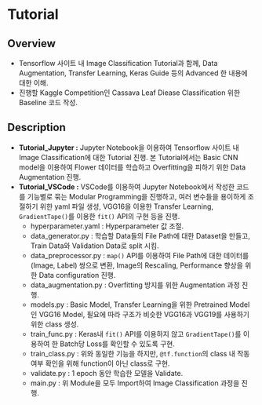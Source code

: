 # Tutorial

## Overview
+ Tensorflow 사이트 내 Image Classification Tutorial과 함께, Data Augmentation, Transfer Learning, Keras Guide 등의 Advanced 한 내용에 대한 이해.
+ 진행할 Kaggle Competition인 Cassava Leaf Diease Classification 위한 Baseline 코드 작성.

## Description
+ **Tutorial_Jupyter :** Jupyter Notebook을 이용하여 Tensorflow 사이트 내 Image Classification에 대한 Tutorial 진행. 본 Tutorial에서는 Basic CNN model을 이용하여 Flower 데이터를 학습하고 Overfitting을 피하기 위한 Data Augmentation 진행.    
+ **Tutorial_VSCode :** VSCode를 이용하여 Jupyter Notebook에서 작성한 코드를 기능별로 묶는 Modular Programming을 진행하고, 여러 변수들을 용이하게 조절하기 위한 yaml 파일 생성, VGG16을 이용한 Transfer Learning, `GradientTape()`를 이용한 `fit()` API의 구현 등을 진행. 
  + hyperparameter.yaml : Hyperparameter 값 조절.
  + data_generator.py : 학습할 Data들의 File Path에 대한 Dataset을 만들고, Train Data와 Validation Data로 split 시킴. 
  + data_preprocessor.py : `map()` API를 이용하여 File Path에 대한 데이터를 (Image, Label) 쌍으로 변환, Image의 Rescaling, Performance 향상을 위한 Data configuration 진행.
  + data_augmentation.py : Overfitting 방지를 위한 Augmentation 과정 진행.
  + models.py : Basic Model, Transfer Learning을 위한 Pretrained Model인 VGG16 Model, 필요에 따라 구조가 비슷한 VGG16과 VGG19를 사용하기 위한 class 생성.
  + train_func.py : Keras내 `fit()` API를 이용하지 않고 `GradientTape()`를 이용하여 한 Batch당 Loss를 확인할 수 있도록 구현.
  + train_class.py : 위와 동일한 기능을 하지만, `@tf.function`의 class 내 작동 여부 확인을 위해 function이 아닌 class로 구현.
  + validate.py : 1 epoch 동안 학습한 모델을 Validate.
  + main.py : 위 Module을 모두 Import하여 Image Classification 과정을 진행.
